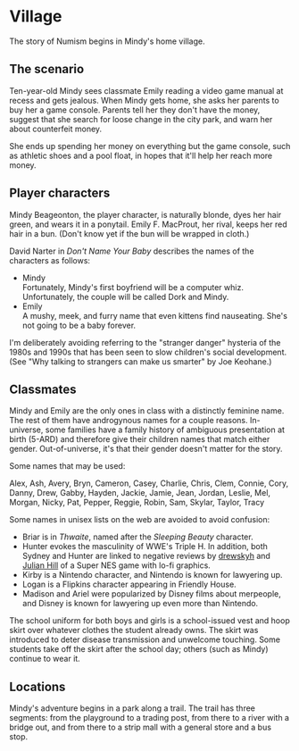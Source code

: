 Village
=======

The story of Numism begins in Mindy's home village.

The scenario
------------

Ten-year-old Mindy sees classmate Emily reading a video game manual
at recess and gets jealous.  When Mindy gets home, she asks her
parents to buy her a game console.  Parents tell her they don't have
the money, suggest that she search for loose change in the city park,
and warn her about counterfeit money.

She ends up spending her money on everything but the game console,
such as athletic shoes and a pool float, in hopes that it'll help her
reach more money.

Player characters
-----------------

Mindy Beageonton, the player character, is naturally blonde, dyes her
hair green, and wears it in a ponytail.  Emily F. MacProut, her
rival, keeps her red hair in a bun.  (Don't know yet if the bun will
be wrapped in cloth.)

David Narter in *Don't Name Your Baby* describes the names of the
characters as follows:

- Mindy  
  Fortunately, Mindy's first boyfriend will be a computer whiz.
  Unfortunately, the couple will be called Dork and Mindy.
- Emily  
  A mushy, meek, and furry name that even kittens find nauseating.
  She's not going to be a baby forever.

I'm deliberately avoiding referring to the "stranger danger" hysteria
of the 1980s and 1990s that has been seen to slow children's social
development. (See "Why talking to strangers can make us smarter" by
Joe Keohane.)

Classmates
----------

Mindy and Emily are the only ones in class with a distinctly feminine
name.  The rest of them have androgynous names for a couple reasons.
In-universe, some families have a family history of ambiguous
presentation at birth (5-ARD) and therefore give their children
names that match either gender.  Out-of-universe, it's that their
gender doesn't matter for the story.

Some names that may be used:

Alex, Ash, Avery, Bryn,
Cameron, Casey, Charlie, Chris, Clem, Connie, Cory,
Danny, Drew, Gabby, Hayden, Jackie, Jamie, Jean, Jordan,
Leslie, Mel, Morgan, Nicky, Pat, Pepper, Reggie, Robin,
Sam, Skylar, Taylor, Tracy

Some names in unisex lists on the web are avoided to avoid confusion:

- Briar is in *Thwaite*, named after the *Sleeping Beauty* character.
- Hunter evokes the masculinity of WWE's Triple H.  In addition, both
  Sydney and Hunter are linked to negative reviews by [drewskyh] and
  [Julian Hill] of a Super NES game with lo-fi graphics.
- Kirby is a Nintendo character, and Nintendo is known for lawyering
  up.
- Logan is a Flipkins character appearing in Friendly House.
- Madison and Ariel were popularized by Disney films about merpeople,
  and Disney is known for lawyering up even more than Nintendo.

The school uniform for both boys and girls is a school-issued vest
and hoop skirt over whatever clothes the student already owns.
The skirt was introduced to deter disease transmission and unwelcome
touching.  Some students take off the skirt after the school day;
others (such as Mindy) continue to wear it.

[drewskyh]: https://old.reddit.com/r/snes/comments/8dws9a/i_finally_played_through_sydney_hunter_and_the
[Julian Hill]: http://www.boxedpixels.co.uk/2018/08/snes-review-sydney-hunter-and-caverns.html

Locations
---------

Mindy's adventure begins in a park along a trail.  The trail has
three segments: from the playground to a trading post, from there
to a river with a bridge out, and from there to a strip mall with a
general store and a bus stop.
